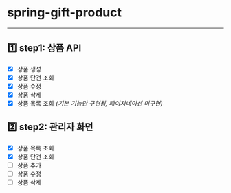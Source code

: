 # **spring-gift-product**

***

## 1️⃣ step1: 상품 API

- [x] 상품 생성
- [x] 상품 단건 조회
- [x] 상품 수정
- [x] 상품 삭제
- [x] 상품 목록 조회 *(기본 기능만 구현됨, 페이지네이션 미구현)*

## 2️⃣ step2: 관리자 화면

- [x] 상품 목록 조회
- [x] 상품 단건 조회
- [ ] 상품 추가
- [ ] 상품 수정
- [ ] 상품 삭제